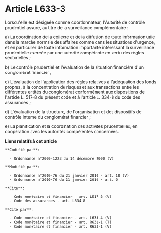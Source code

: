 # Article L633-3

Lorsqu'elle est désignée comme coordonnateur, l'Autorité de contrôle prudentiel assure, au titre de la surveillance
complémentaire : 

a) La coordination de la collecte et de la diffusion de toute information utile dans la marche normale des affaires comme
dans les situations d'urgence, et en particulier de toute information importante intéressant la surveillance prudentielle
exercée par une autorité compétente en vertu des règles sectorielles ; 

b) Le contrôle prudentiel et l'évaluation de la situation financière d'un conglomérat financier ; 

c) L'évaluation de l'application des règles relatives à l'adéquation des fonds propres, à la concentration de risques et aux
transactions entre les différentes entités du conglomérat conformément aux dispositions de l'article L. 517-8 du présent code
et à l'article L. 334-8 du code des assurances ; 

d) L'évaluation de la structure, de l'organisation et des dispositifs de contrôle interne du conglomérat financier ; 

e) La planification et la coordination des activités prudentielles, en coopération avec les autorités compétentes concernées.

**Liens relatifs à cet article**

	**Codifié par**:

	  - Ordonnance n°2000-1223 du 14 décembre 2000 (V)

	**Modifié par**:

	  - Ordonnance n°2010-76 du 21 janvier 2010 - art. 18 (V)
	  - Ordonnance n°2010-76 du 21 janvier 2010 - art. 6

	**Cite**:

	  - Code monétaire et financier - art. L517-8 (V)
	  - Code des assurances - art. L334-8

	**Cité par**:

	  - Code monétaire et financier - art. L633-4 (V)
	  - Code monétaire et financier - art. R631-1 (T)
	  - Code monétaire et financier - art. R633-1 (V)
